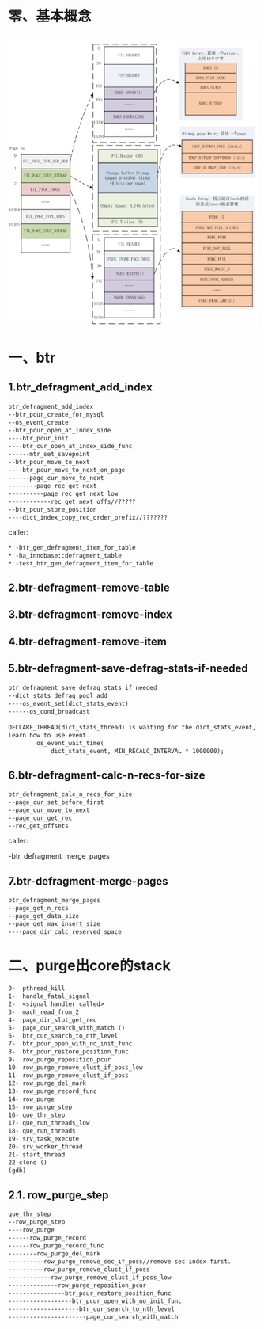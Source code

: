 # 零、基本概念
![](./resources/tablespace_management.png)
# 一、btr
## 1.btr_defragment_add_index


	btr_defragment_add_index
	--btr_pcur_create_for_mysql
	--os_event_create
	--btr_pcur_open_at_index_side
	----btr_pcur_init
	----btr_cur_open_at_index_side_func
	------mtr_set_savepoint
	--btr_pcur_move_to_next
	----btr_pcur_move_to_next_on_page
	------page_cur_move_to_next
	--------page_rec_get_next
	----------page_rec_get_next_low
	------------rec_get_next_offs//?????
	--btr_pcur_store_position
	----dict_index_copy_rec_order_prefix//???????


caller:

	* -btr_gen_defragment_item_for_table
	* -ha_innobase::defragment_table
	* -test_btr_gen_defragment_item_for_table



## 2.btr-defragment-remove-table

## 3.btr-defragment-remove-index

## 4.btr-defragment-remove-item

## 5.btr-defragment-save-defrag-stats-if-needed

	btr_defragment_save_defrag_stats_if_needed
	--dict_stats_defrag_pool_add
	----os_event_set(dict_stats_event)
	------os_cond_broadcast
	
	DECLARE_THREAD(dict_stats_thread) is waiting for the dict_stats_event, learn how to use event.
	        os_event_wait_time(
	            dict_stats_event, MIN_RECALC_INTERVAL * 1000000);  
            
## 6.btr-defragment-calc-n-recs-for-size

	btr_defragment_calc_n_recs_for_size
	--page_cur_set_before_first
	--page_cur_move_to_next
	--page_cur_get_rec
	--rec_get_offsets

caller:

-btr_defragment_merge_pages


## 7.btr-defragment-merge-pages

	btr_defragment_merge_pages
	--page_get_n_recs
	--page_get_data_size
	--page_get_max_insert_size
	----page_dir_calc_reserved_space


# 二、purge出core的stack

	0-  pthread_kill 
	1-  handle_fatal_signal 
	2-  <signal handler called>
	3-  mach_read_from_2 
	4-  page_dir_slot_get_rec 
	5-  page_cur_search_with_match ()
	6-  btr_cur_search_to_nth_level 
	7-  btr_pcur_open_with_no_init_func
	8-  btr_pcur_restore_position_func 
	9-  row_purge_reposition_pcur
	10- row_purge_remove_clust_if_poss_low 
	11- row_purge_remove_clust_if_poss 
	12- row_purge_del_mark 
	13- row_purge_record_func
	14- row_purge 
	15- row_purge_step
	16- que_thr_step 
	17- que_run_threads_low
	18- que_run_threads
	19- srv_task_execute 
	20- srv_worker_thread 
	21- start_thread 
	22-clone () 
	(gdb)


## 2.1. row_purge_step
	que_thr_step
	--row_purge_step
	----row_purge
	------row_purge_record
	------row_purge_record_func
	--------row_purge_del_mark
	----------row_purge_remove_sec_if_poss//remove sec index first.
	----------row_purge_remove_clust_if_poss
	------------row_purge_remove_clust_if_poss_low
	--------------row_purge_reposition_pcur
	----------------btr_pcur_restore_position_func
	------------------btr_pcur_open_with_no_init_func
	--------------------btr_cur_search_to_nth_level
	----------------------page_cur_search_with_match






































